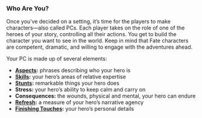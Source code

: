 ### Who Are You?

Once you’ve decided on a setting, it’s time for the players to make characters—also called PCs. Each player takes on the role of one of the heroes of your story, controlling all their actions. You get to build the character you want to see in the world. Keep in mind that Fate characters are competent, dramatic, and willing to engage with the adventures ahead.

Your PC is made up of several elements:

- **[Aspects](../Aspects/Aspects.md):** phrases describing who your hero is
- **[Skills](../Skills/Skills.md):** your hero’s areas of relative expertise
- **[Stunts](../Stunts/Stunts.md):** remarkable things your hero does
- **Stress:** your hero’s ability to keep calm and carry on
- **Consequences:** the wounds, physical and mental, your hero can endure
- **[Refresh](../Refresh/Refresh.md):** a measure of your hero’s narrative agency
- **[Finishing Touches](../Finishing-Touches/Finishing-Touches.md):** your hero’s personal details